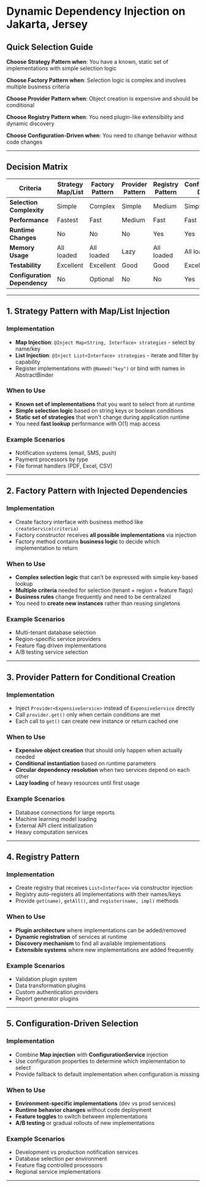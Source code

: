 # Dynamic Dependency Injection on Jakarta, Jersey


## Quick Selection Guide

**Choose Strategy Pattern when**: You have a known, static set of implementations with simple selection logic

**Choose Factory Pattern when**: Selection logic is complex and involves multiple business criteria

**Choose Provider Pattern when**: Object creation is expensive and should be conditional

**Choose Registry Pattern when**: You need plugin-like extensibility and dynamic discovery

**Choose Configuration-Driven when**: You need to change behavior without code changes

---


## Decision Matrix

| **Criteria** | **Strategy Map/List** | **Factory Pattern** | **Provider Pattern** | **Registry Pattern** | **Configuration-Driven** |
|--------------|----------------------|-------------------|-------------------|-------------------|------------------------|
| **Selection Complexity** | Simple | Complex | Simple | Medium | Simple |
| **Performance** | Fastest | Fast | Medium | Fast | Fast |
| **Runtime Changes** | No | No | No | Yes | Yes |
| **Memory Usage** | All loaded | All loaded | Lazy | All loaded | All loaded |
| **Testability** | Excellent | Excellent | Good | Good | Excellent |
| **Configuration Dependency** | No | Optional | No | No | Yes |

---

## 1. Strategy Pattern with Map/List Injection

### Implementation
- **Map Injection**: `@Inject Map<String, Interface> strategies` - select by name/key
- **List Injection**: `@Inject List<Interface> strategies` - iterate and filter by capability
- Register implementations with `@Named("key")` or bind with names in AbstractBinder

### When to Use
- **Known set of implementations** that you want to select from at runtime
- **Simple selection logic** based on string keys or boolean conditions
- **Static set of strategies** that won't change during application runtime
- You need **fast lookup** performance with O(1) map access

### Example Scenarios
- Notification systems (email, SMS, push)
- Payment processors by type
- File format handlers (PDF, Excel, CSV)

---

## 2. Factory Pattern with Injected Dependencies

### Implementation
- Create factory interface with business method like `createService(criteria)`
- Factory constructor receives **all possible implementations** via injection
- Factory method contains **business logic** to decide which implementation to return

### When to Use
- **Complex selection logic** that can't be expressed with simple key-based lookup
- **Multiple criteria** needed for selection (tenant + region + feature flags)
- **Business rules** change frequently and need to be centralized
- You need to **create new instances** rather than reusing singletons

### Example Scenarios
- Multi-tenant database selection
- Region-specific service providers
- Feature flag driven implementations
- A/B testing service selection

---

## 3. Provider Pattern for Conditional Creation

### Implementation
- Inject `Provider<ExpensiveService>` instead of `ExpensiveService` directly
- Call `provider.get()` only when certain conditions are met
- Each call to `get()` can create new instance or return cached one

### When to Use
- **Expensive object creation** that should only happen when actually needed
- **Conditional instantiation** based on runtime parameters
- **Circular dependency resolution** when two services depend on each other
- **Lazy loading** of heavy resources until first usage

### Example Scenarios
- Database connections for large reports
- Machine learning model loading
- External API client initialization
- Heavy computation services

---

## 4. Registry Pattern

### Implementation
- Create registry that receives `List<Interface>` via constructor injection
- Registry auto-registers all implementations with their names/keys
- Provide `get(name)`, `getAll()`, and `register(name, impl)` methods

### When to Use
- **Plugin architecture** where implementations can be added/removed
- **Dynamic registration** of services at runtime
- **Discovery mechanism** to find all available implementations
- **Extensible systems** where new implementations are added frequently

### Example Scenarios
- Validation plugin system
- Data transformation plugins
- Custom authentication providers
- Report generator plugins

---

## 5. Configuration-Driven Selection

### Implementation
- Combine **Map injection** with **ConfigurationService** injection
- Use configuration properties to determine which implementation to select
- Provide fallback to default implementation when configuration is missing

### When to Use
- **Environment-specific implementations** (dev vs prod services)
- **Runtime behavior changes** without code deployment
- **Feature toggles** to switch between implementations
- **A/B testing** or gradual rollouts of new implementations

### Example Scenarios
- Development vs production notification services
- Database selection per environment
- Feature flag controlled processors
- Regional service implementations

---
